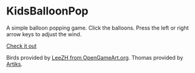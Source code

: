 # KidsBalloonPop
A simple balloon popping game. Click the balloons. Press the left or right arrow keys to adjust the wind.

[Check it out](https://mronosa.github.io/KidsBalloonPop/index.html)  

[](/fritballoon)

Birds provided by [LeeZH from OpenGameArt.org](https://opengameart.org/content/white-birds).
Thomas provided by [Artiks](https://twitter.com/Artipartym8).